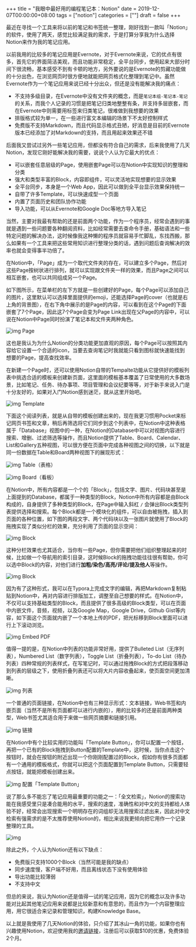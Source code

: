 +++
title = "我眼中最好用的编程笔记本：Notion"
date = 2019-12-07T00:00:00+08:00
tags = ["notion"]
categories = [""]
draft = false
+++

最近在寻找一个工具来将以前的笔记和书签统一整理，刚好找到一款叫「Notion」的软件，使用了两天，感觉比较满足我的需求，于是打算分享我为什么选择Notion来作为我的笔记应用。

以前我用的比较多的笔记应用是Evernote，对于Evernote来说，它的优点有很多，首先它的界面简洁美观，而且功能非常稳定，全平台同步，使用起来大部分时间下很流畅，基本感受不到有卡顿的地方，另外要说的是Evernote的剪藏功能做的十分出色，在浏览网页时很方便地就能把网页格式化整理到笔记中。虽然Evernote作为一个笔记应用来说已经十分出众，但还是没有能解决我的痛点：

- 不支持多级目录，在Evernote中没有文件夹的概念，而是`笔记本组-笔记本-笔记`的关系，而我个人记录的习惯是把笔记归类地整整有条，并支持多层嵌套，而在Evernote中则需要用标签来归类笔记，很难做到我想要的效果
- 排版格式较为单一，在一些进行富文本编辑的场景下不太好控制样式
- 免费版不支持Markdown，而且代码显示格式丑陋，好消息是目前的Evernote版本已经添加了对Markdown的支持，而且用起来效果还不错

后面我又尝试过另外一些笔记应用，但都没有符合自己的需求，后来我使用了几天Notion，发现它刚好能解决我的需要，说说个人认为它最大的优点：

- 可以嵌套任意层级的Page，使用嵌套Page可以在Notion中实现知识的整理和分类
- 强大和类型丰富的Block，内容即组件，可以灵活地实现想要的显示效果
- 全平台同步，本身是一个Web App，因此可以做到全平台显示效果保持统一
- 自带了许多Template，可以快速成型一个页面
- 内置了页面历史和团队协作功能
- 导入功能，可以从Evernote和Google Doc等地方导入笔记

当然，主要对我最有帮助的还是前面两个功能，作为一个程序员，经常会遇到的事就是遇到一些问题要各种翻阅资料，比如经常需要去查命令手册，基础语法和一些特定问题的解决办法，这时候像我这种懒的程序员就容易手忙脚乱，东找西搬，那么如果有一个工具来把这些常用知识进行整理分类的话，遇到问题后查询解决的效率也就会变得事半功倍了。

在Notion中，「Page」成为一个取代文件夹的存在，可以建立多个Page，然后对这些Page按树状进行排列，就可以实现跟文件夹一样的效果，而且Page之间可以相互嵌套，也可以共同组成另一个Page。

如下图所示，在菜单栏的左下方就是一些创建好的Page，每个Page可以添加自己的图片，这里默认可以选择里面提供的emoji，还能选择Page的cover（也就是右上角的背景图），在右下角中展示的是Page的内容，可以看到在这个Page的下面嵌套了7个Page，因此这7个Page会变为Page Link出现在父Page的内容中，可以说在Notion中Page同时扮演了笔记本和文件夹两种角色。

![img](https://image-1301539196.cos.ap-guangzhou.myqcloud.com/v2-4fcdbde93033b7140deaf3f56ec06931_1440w.jpg)
Page

这也是我认为为什么Notion的分类功能更加直观的原因，每个Page可以按照其内容给它设置一个合适的icon，当要去查询笔记时我就能只看到图标就快速能找到想要的Page，提高查找效率。

在新建一个Page时，还可以使用Notion自带的Tempalte功能从它提供好的模板列表中挑选合适的模板来创建新页面，这里面的模板基本覆盖了日常使用的大多数场景，比如笔记、任务、待办事项、项目管理和会议纪要等等，对于新手来说入门是十分友好的，如果对入门Notion感到迷茫，就从这里开始吧。

![img](https://image-1301539196.cos.ap-guangzhou.myqcloud.com/v2-b1d33be7863d81b9e25a6157091e6222_1440w.jpg)
Template

下面这个阅读列表，就是从自带的模板创建出来的，现在我更习惯用Pocket来标记网页书签和文章，稍后再筛选将它们同步到这个列表中，在Notion中这种表格属于「Database」视图中的一种，在Notion的Database中可以对视图内容进行搜索、增删、过滤筛选等操作，而且Notion提供了Table、Board、Calendar、List和Gallery五种视图，可以很方便在页面中完成各种视图之间的切换，以下就是同一份数据在Table和Board两种视图下的展现形式：

![img](https://image-1301539196.cos.ap-guangzhou.myqcloud.com/v2-4a67fb7ac5ff7438c1ee7e8a25a7923b_1440w.jpg)
Table（表格）

![img](https://image-1301539196.cos.ap-guangzhou.myqcloud.com/v2-b3ecb52b2ca4a7cec5ad002e385e3a11_1440w.jpg)
Board（看板）

在Notion中，所有内容都是一个个的「Block」，包括文字、图片、代码块甚至是上面提到的Database，都属于一种类型的Block，Notion中所有内容都是由Block构成的，自身提供了多种类型的Block，在Page中输入斜杠 `/` 会弹出Block类型列表提供选择和搜索。每个Block都是一个模块化的组件，可以自由被拖拽，插入到页面的各种位置，如下图的两段文字、两个代码块以及一张图片就使用了Block的拖拽实现了类似分栏的效果，充分利用了页面的显示空间：

![img](https://image-1301539196.cos.ap-guangzhou.myqcloud.com/v2-dce6c04b27014231aee4c599c969fe10_1440w.jpg)
Block

这种分栏效果也尤其适合，当你有一些Page，但你需要把他们组织整理起来的时候，比如做一个导航用的索引目录，这时候Block的拖拽功能往往很有帮助，你可以选中Block的内容，对他们进行**加粗/染色/高亮/评论/提及他人**等操作。

![img](https://image-1301539196.cos.ap-guangzhou.myqcloud.com/v2-1c7daf13fe0915a5df1cbee727171c49_1440w.jpg)
Block

因为有了这种形式，我可以在Typora上完成文字的编辑，再把Markdown复制粘贴到Notion中，再对内容进行排版加工，调整至自己想要的样式。在Notion中，不仅可以支持基础类型的Block，而且提供了很多高级的Block类型，可以在页面中内嵌文件，音频，视频，以及Google Map，Google Drive，Github Gist等内容，如下面这个页面就内嵌了一个本地上传的PDF，把光标移到Block里面可以进行上下滚动浏览。

![img](https://image-1301539196.cos.ap-guangzhou.myqcloud.com/v2-5ff6ed71d36533c120aa6954cc59fbd1_1440w.jpg)
Embed PDF

值得一提的是，在Notion中列表的功能非常好用，提供了Bulleted List（无序列表），Numbered List（数字列表），Toggle List（折叠列表），To-do List（待办列表）四种常规的列表样式，在写笔记时，可以通过拖拽Block的方式把段落移动到列表的层级之下，使用折叠列表还可以将大片内容收叠起来，使页面空间更加清晰。

![img](https://image-1301539196.cos.ap-guangzhou.myqcloud.com/v2-44b0f742688901a5e2e19744c994a6a1_1440w.jpg)
列表

一个普通的页面链接，在Notion中也有三种显示形式：文本链接，Web书签和内嵌页面（当然不是所有页面都可以进行内嵌的），用的比较多的还是前面两种类型，Web书签尤其适合用于来做一些网页摘要和链接引用。

![img](https://image-1301539196.cos.ap-guangzhou.myqcloud.com/v2-6d45d648dcce52194b445e8f603b936e_1440w.jpg)
链接

在Notion中有个比较实用的功能叫「Template Button」，你可以配置一个按钮，再把一个已有的Block拖拽到Button配置的Template中，这时候，当你点击这个按钮时，就会在按钮的附近出现一个你刚刚配置过的Block，假如你有很多页面都有一个通用的模板格式，你就可以把这个页面配置到Template Button，只需要轻点按钮，就能把模板创建出来。

![img](https://image-1301539196.cos.ap-guangzhou.myqcloud.com/v2-46445b92c6f00f4bbba474a11244df7c_1440w.jpg)
配置「Template Button」

说了那么多不能忘了笔记应用最重要的功能之一：「全文检索」，Notion的搜索功能在我感受里只是凑合能用的水平，搜索的速度，准确性和对中文的支持都给人体验不好，经常会出现搜索一个明明存在的词组却无法用搜索过滤出来，因此对中文检索有强需求的是不太推荐使用Notion的，相比来说我更倾向把它用作一个记录整理的工具。

![img](https://image-1301539196.cos.ap-guangzhou.myqcloud.com/v2-49efa0dfa76fd950f7512547d04ef93b_1440w.jpg)

除此之外，个人认为Notion还有以下缺点：

- 免费版只支持1000个Block（当然可能是我的缺点）
- 同步速度慢，客户端不好用，而且离线状态下没有使用体验
- 导出功能比较薄弱
- 不支持中文

但总的来说，我认为Notion还是值得一试的笔记应用，因为它的概念以及许多功能对比起其他笔记应用来说都是比较新意和有意思的，而且作为一个内容整理应用，用它很适合来记录和管理知识，构建Knowledge Base。

以上就是我使用了几天Notion的体验，只介绍了其冰山一角的功能，如果你也有兴趣使用Notion，欢迎使用我的[邀请链接](https://link.zhihu.com/?target=https%3A//www.notion.so/%3Fr%3Db14df3808dc349eabe9325300a77a87c)，注册后可以获取$10的优惠，免费体验2个月。

